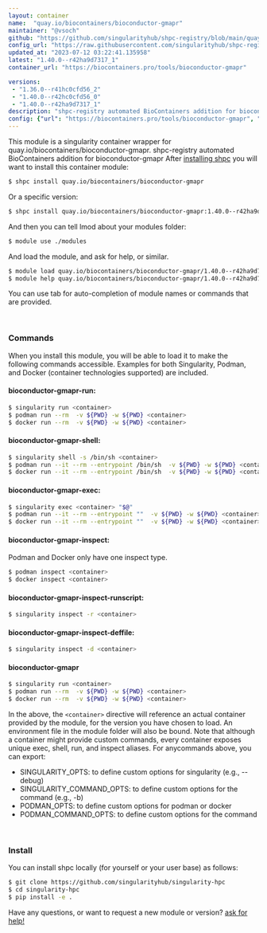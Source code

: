 ```yaml
---
layout: container
name:  "quay.io/biocontainers/bioconductor-gmapr"
maintainer: "@vsoch"
github: "https://github.com/singularityhub/shpc-registry/blob/main/quay.io/biocontainers/bioconductor-gmapr/container.yaml"
config_url: "https://raw.githubusercontent.com/singularityhub/shpc-registry/main/quay.io/biocontainers/bioconductor-gmapr/container.yaml"
updated_at: "2023-07-12 03:22:41.135958"
latest: "1.40.0--r42ha9d7317_1"
container_url: "https://biocontainers.pro/tools/bioconductor-gmapr"

versions:
 - "1.36.0--r41hc0cfd56_2"
 - "1.40.0--r42hc0cfd56_0"
 - "1.40.0--r42ha9d7317_1"
description: "shpc-registry automated BioContainers addition for bioconductor-gmapr"
config: {"url": "https://biocontainers.pro/tools/bioconductor-gmapr", "maintainer": "@vsoch", "description": "shpc-registry automated BioContainers addition for bioconductor-gmapr", "latest": {"1.40.0--r42ha9d7317_1": "sha256:d1dfea5c0c26727c2569b8a01cebf2a1a050fac1cff72215eb388b4c60a7089d"}, "tags": {"1.36.0--r41hc0cfd56_2": "sha256:5b6fcab399519f0e29b38c316246c4159c1722bd7fad36645e9ede4c6298673d", "1.40.0--r42hc0cfd56_0": "sha256:2cdbf64e47eb9c4080a7a8318e44745a25a49daafeecd04b2872ee52f540d689", "1.40.0--r42ha9d7317_1": "sha256:d1dfea5c0c26727c2569b8a01cebf2a1a050fac1cff72215eb388b4c60a7089d"}, "docker": "quay.io/biocontainers/bioconductor-gmapr"}
---
```


This module is a singularity container wrapper for quay.io/biocontainers/bioconductor-gmapr.
shpc-registry automated BioContainers addition for bioconductor-gmapr
After [installing shpc](#install) you will want to install this container module:


```bash
$ shpc install quay.io/biocontainers/bioconductor-gmapr
```

Or a specific version:

```bash
$ shpc install quay.io/biocontainers/bioconductor-gmapr:1.40.0--r42ha9d7317_1
```

And then you can tell lmod about your modules folder:

```bash
$ module use ./modules
```

And load the module, and ask for help, or similar.

```bash
$ module load quay.io/biocontainers/bioconductor-gmapr/1.40.0--r42ha9d7317_1
$ module help quay.io/biocontainers/bioconductor-gmapr/1.40.0--r42ha9d7317_1
```

You can use tab for auto-completion of module names or commands that are provided.

<br>

### Commands

When you install this module, you will be able to load it to make the following commands accessible.
Examples for both Singularity, Podman, and Docker (container technologies supported) are included.

#### bioconductor-gmapr-run:

```bash
$ singularity run <container>
$ podman run --rm  -v ${PWD} -w ${PWD} <container>
$ docker run --rm  -v ${PWD} -w ${PWD} <container>
```

#### bioconductor-gmapr-shell:

```bash
$ singularity shell -s /bin/sh <container>
$ podman run --it --rm --entrypoint /bin/sh  -v ${PWD} -w ${PWD} <container>
$ docker run --it --rm --entrypoint /bin/sh  -v ${PWD} -w ${PWD} <container>
```

#### bioconductor-gmapr-exec:

```bash
$ singularity exec <container> "$@"
$ podman run --it --rm --entrypoint ""  -v ${PWD} -w ${PWD} <container> "$@"
$ docker run --it --rm --entrypoint ""  -v ${PWD} -w ${PWD} <container> "$@"
```

#### bioconductor-gmapr-inspect:

Podman and Docker only have one inspect type.

```bash
$ podman inspect <container>
$ docker inspect <container>
```

#### bioconductor-gmapr-inspect-runscript:

```bash
$ singularity inspect -r <container>
```

#### bioconductor-gmapr-inspect-deffile:

```bash
$ singularity inspect -d <container>
```



#### bioconductor-gmapr

```bash
$ singularity run <container>
$ podman run --rm  -v ${PWD} -w ${PWD} <container>
$ docker run --rm  -v ${PWD} -w ${PWD} <container>
```


In the above, the `<container>` directive will reference an actual container provided
by the module, for the version you have chosen to load. An environment file in the
module folder will also be bound. Note that although a container
might provide custom commands, every container exposes unique exec, shell, run, and
inspect aliases. For anycommands above, you can export:

 - SINGULARITY_OPTS: to define custom options for singularity (e.g., --debug)
 - SINGULARITY_COMMAND_OPTS: to define custom options for the command (e.g., -b)
 - PODMAN_OPTS: to define custom options for podman or docker
 - PODMAN_COMMAND_OPTS: to define custom options for the command

<br>

### Install

You can install shpc locally (for yourself or your user base) as follows:

```bash
$ git clone https://github.com/singularityhub/singularity-hpc
$ cd singularity-hpc
$ pip install -e .
```

Have any questions, or want to request a new module or version? [ask for help!](https://github.com/singularityhub/singularity-hpc/issues)